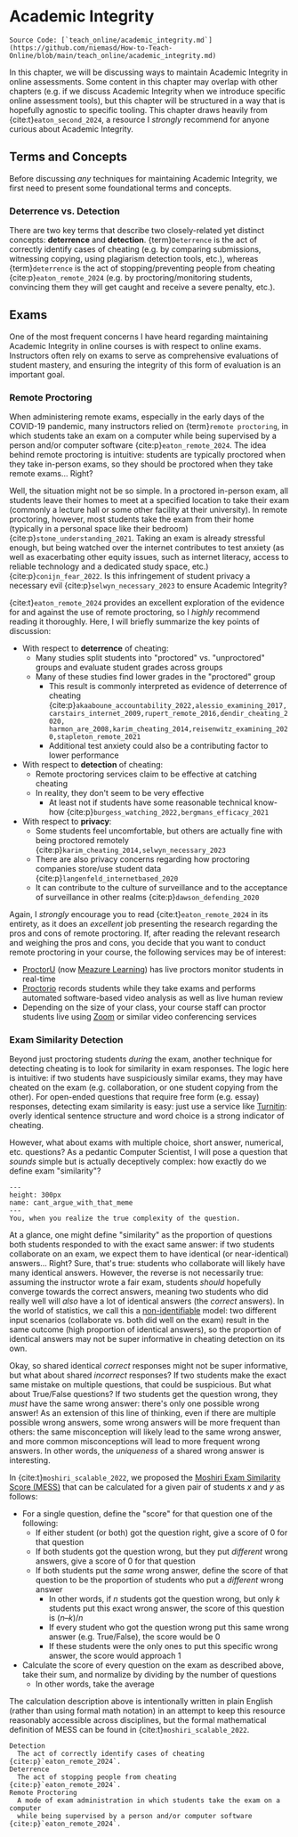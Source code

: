 # Academic Integrity

```{note}
Source Code: [`teach_online/academic_integrity.md`](https://github.com/niemasd/How-to-Teach-Online/blob/main/teach_online/academic_integrity.md)
```

In this chapter,
we will be discussing ways to maintain Academic Integrity in online assessments.
Some content in this chapter may overlap with other chapters
(e.g. if we discuss Academic Integrity when we introduce specific online assessment tools),
but this chapter will be structured in a way that is hopefully agnostic to specific tooling.
This chapter draws heavily from {cite:t}`eaton_second_2024`,
a resource I *strongly* recommend for anyone curious about Academic Integrity.

## Terms and Concepts

Before discussing *any* techniques for maintaining Academic Integrity,
we first need to present some foundational terms and concepts.

### Deterrence vs. Detection

There are two key terms that describe two closely-related yet distinct concepts:
**deterrence** and **detection**.
{term}`Deterrence` is the act of correctly identify cases of cheating
(e.g. by comparing submissions, witnessing copying, using plagiarism detection tools, etc.),
whereas {term}`deterrence` is the act of stopping/preventing people from cheating {cite:p}`eaton_remote_2024`
(e.g. by proctoring/monitoring students, convincing them they will get caught and receive a severe penalty, etc.).

## Exams

One of the most frequent concerns I have heard regarding maintaining
Academic Integrity in online courses is with respect to online exams.
Instructors often rely on exams to serve as comprehensive evaluations of student mastery,
and ensuring the integrity of this form of evaluation is an important goal.

### Remote Proctoring

When administering remote exams,
especially in the early days of the COVID-19 pandemic,
many instructors relied on {term}`remote proctoring`,
in which students take an exam on a computer
while being supervised by a person and/or computer software
{cite:p}`eaton_remote_2024`.
The idea behind remote proctoring is intuitive:
students are typically proctored when they take in-person exams,
so they should be proctored when they take remote exams... Right?

Well, the situation might not be so simple.
In a proctored in-person exam,
all students leave their homes to meet at a specified location to take their exam
(commonly a lecture hall or some other facility at their university).
In remote proctoring, however,
most students take the exam from their home
(typically in a personal space like their bedroom) {cite:p}`stone_understanding_2021`.
Taking an exam is already stressful enough,
but being watched over the internet contributes to test anxiety
(as well as exacerbating other equity issues, such as internet literacy,
access to reliable technology and a dedicated study space, etc.) {cite:p}`conijn_fear_2022`.
Is this infringement of student privacy a necessary evil {cite:p}`selwyn_necessary_2023` to ensure Academic Integrity?

{cite:t}`eaton_remote_2024` provides an excellent exploration of the evidence for and against the use of remote proctoring,
so I *highly* recommend reading it thoroughly.
Here, I will briefly summarize the key points of discussion:

* With respect to **deterrence** of cheating:
  * Many studies split students into "proctored" vs. "unproctored" groups and evaluate student grades across groups
  * Many of these studies find lower grades in the "proctored" group
    * This result is commonly interpreted as evidence of deterrence of cheating
      {cite:p}`akaaboune_accountability_2022,alessio_examining_2017,
               carstairs_internet_2009,rupert_remote_2016,dendir_cheating_2020,
               harmon_are_2008,karim_cheating_2014,reisenwitz_examining_2020,stapleton_remote_2021`
    * Additional test anxiety could also be a contributing factor to lower performance
* With respect to **detection** of cheating:
  * Remote proctoring services claim to be effective at catching cheating
  * In reality, they don't seem to be very effective
    * At least not if students have some reasonable technical know-how {cite:p}`burgess_watching_2022,bergmans_efficacy_2021`
* With respect to **privacy**:
  * Some students feel uncomfortable, but others are actually fine with being proctored remotely {cite:p}`karim_cheating_2014,selwyn_necessary_2023`
  * There are also privacy concerns regarding how proctoring companies store/use student data {cite:p}`langenfeld_internetbased_2020`
  * It can contribute to the culture of surveillance and to the acceptance of surveillance in other realms {cite:p}`dawson_defending_2020`

Again, I *strongly* encourage you to read {cite:t}`eaton_remote_2024` in its entirety,
as it does an *excellent* job presenting the research regarding the pros and cons of remote proctoring.
If, after reading the relevant research and weighing the pros and cons,
you decide that you want to conduct remote proctoring in your course,
the following services may be of interest:

* [ProctorU](https://www.proctoru.com/) (now [Meazure Learning](https://www.meazurelearning.com/exam-proctoring/remote-exam-proctoring)) has live proctors monitor students in real-time
* [Proctorio](https://proctorio.com/) records students while they take exams and performs automated software-based video analysis as well as live human review
* Depending on the size of your class, your course staff can proctor students live using [Zoom](https://zoom.us/) or similar video conferencing services

### Exam Similarity Detection

Beyond just proctoring students *during* the exam,
another technique for detecting cheating is to look for similarity in exam responses.
The logic here is intuitive:
if two students have suspiciously similar exams,
they may have cheated on the exam
(e.g. collaboration, or one student copying from the other).
For open-ended questions that require free form (e.g. essay) responses,
detecting exam similarity is easy:
just use a service like [Turnitin](https://www.turnitin.com/):
overly identical sentence structure and word choice is a strong indicator of cheating.

However, what about exams with multiple choice,
short answer, numerical, etc. questions?
As a pedantic Computer Scientist,
I will pose a question that *sounds* simple but is actually deceptively complex:
how exactly do we define exam "similarity"?

```{figure} ../images/cant_argue_with_that_meme.png
---
height: 300px
name: cant_argue_with_that_meme
---
You, when you realize the true complexity of the question.
```

At a glance, one might define "similarity" as the
proportion of questions both students responded to with the exact same answer:
if two students collaborate on an exam,
we expect them to have identical (or near-identical) answers... Right?
Sure, that's true:
students who collaborate will likely have many identical answers.
However, the reverse is not necessarily true:
assuming the instructor wrote a fair exam,
students *should* hopefully converge towards the correct answers,
meaning two students who did really well will *also* have a lot of identical answers
(the *correct* answers).
In the world of statistics,
we call this a [non-identifiable](https://en.wikipedia.org/wiki/Identifiability) model:
two different input scenarios (collaborate vs. both did well on the exam)
result in the same outcome (high proportion of identical answers),
so the proportion of identical answers may not be super informative in cheating detection on its own.

Okay, so shared identical *correct* responses might not be super informative,
but what about shared *incorrect* responses?
If two students make the exact same mistake on multiple questions,
that could be suspicious.
But what about True/False questions?
If two students get the question wrong,
they *must* have the same wrong answer:
there's only one possible wrong answer!
As an extension of this line of thinking,
even if there are multiple possible wrong answers,
some wrong answers will be more frequent than others:
the same misconception will likely lead to the same wrong answer,
and more common misconceptions will lead to more frequent wrong answers.
In other words,
the *uniqueness* of a shared wrong answer is interesting.

In {cite:t}`moshiri_scalable_2022`,
we proposed the [Moshiri Exam Similarity Score (MESS)](https://github.com/niemasd/MESS)
that can be calculated for a given pair of students *x* and *y* as follows:

* For a single question, define the "score" for that question one of the following:
  * If either student (or both) got the question right, give a score of 0 for that question
  * If both students got the question wrong, but they put *different* wrong answers, give a score of 0 for that question
  * If both students put the *same* wrong answer, define the score of that question to be the proportion of students who put a *different* wrong answer
    * In other words, if *n* students got the question wrong, but only *k* students put this exact wrong answer, the score of this question is (*n*–*k*)/*n*
    * If every student who got the question wrong put this same wrong answer (e.g. True/False), the score would be 0
    * If these students were the only ones to put this specific wrong answer, the score would approach 1
* Calculate the score of every question on the exam as described above, take their sum, and normalize by dividing by the number of questions
  * In other words, take the average

The calculation description above is intentionally written in plain English
(rather than using formal math notation)
in an attempt to keep this resource reasonably accessible across disciplines,
but the formal mathematical definition of MESS can be found in {cite:t}`moshiri_scalable_2022`.

```{glossary}
Detection
  The act of correctly identify cases of cheating {cite:p}`eaton_remote_2024`.
Deterrence
  The act of stopping people from cheating {cite:p}`eaton_remote_2024`.
Remote Proctoring
  A mode of exam administration in which students take the exam on a computer
  while being supervised by a person and/or computer software {cite:p}`eaton_remote_2024`.
```
